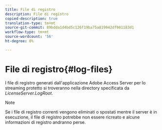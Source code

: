```yaml
---
title: File di registro
description: File di registro
copied-description: true
translation-type: tm+mt
source-git-commit: 89bdda1d4bd5c126f19ba75a819942df901183d1
workflow-type: tm+mt
source-wordcount: '56'
ht-degree: 0%

---
```



# File di registro{#log-files}

I file di registro generati dall&#39;applicazione Adobe Access Server per lo streaming protetto si troveranno nella directory specificata da *LicenseServer.LogRoot*.

>[!NOTE]
>
>Se i file di registro correnti vengono eliminati o spostati mentre il server è in esecuzione, il file di registro potrebbe non essere ricreato e alcune informazioni di registro andranno perse.

